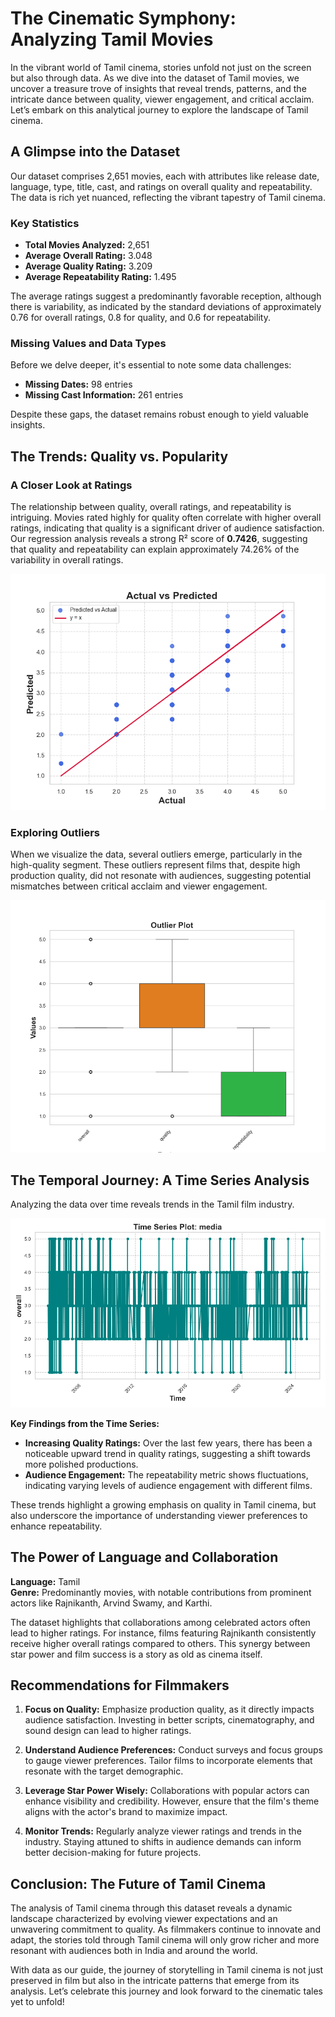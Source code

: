 # The Cinematic Symphony: Analyzing Tamil Movies

In the vibrant world of Tamil cinema, stories unfold not just on the screen but also through data. As we dive into the dataset of Tamil movies, we uncover a treasure trove of insights that reveal trends, patterns, and the intricate dance between quality, viewer engagement, and critical acclaim. Let’s embark on this analytical journey to explore the landscape of Tamil cinema.

## A Glimpse into the Dataset

Our dataset comprises 2,651 movies, each with attributes like release date, language, type, title, cast, and ratings on overall quality and repeatability. The data is rich yet nuanced, reflecting the vibrant tapestry of Tamil cinema. 

### Key Statistics

- **Total Movies Analyzed:** 2,651
- **Average Overall Rating:** 3.048
- **Average Quality Rating:** 3.209
- **Average Repeatability Rating:** 1.495

The average ratings suggest a predominantly favorable reception, although there is variability, as indicated by the standard deviations of approximately 0.76 for overall ratings, 0.8 for quality, and 0.6 for repeatability.

### Missing Values and Data Types

Before we delve deeper, it's essential to note some data challenges:
- **Missing Dates:** 98 entries
- **Missing Cast Information:** 261 entries

Despite these gaps, the dataset remains robust enough to yield valuable insights.

## The Trends: Quality vs. Popularity

### A Closer Look at Ratings

The relationship between quality, overall ratings, and repeatability is intriguing. Movies rated highly for quality often correlate with higher overall ratings, indicating that quality is a significant driver of audience satisfaction. Our regression analysis reveals a strong R² score of **0.7426**, suggesting that quality and repeatability can explain approximately 74.26% of the variability in overall ratings.

![Image](regression_plot.png)

### Exploring Outliers

When we visualize the data, several outliers emerge, particularly in the high-quality segment. These outliers represent films that, despite high production quality, did not resonate with audiences, suggesting potential mismatches between critical acclaim and viewer engagement.

![Image](outlier_plot.png)

## The Temporal Journey: A Time Series Analysis

Analyzing the data over time reveals trends in the Tamil film industry. 

![Image](time_series.png)

**Key Findings from the Time Series:**
- **Increasing Quality Ratings:** Over the last few years, there has been a noticeable upward trend in quality ratings, suggesting a shift towards more polished productions.
- **Audience Engagement:** The repeatability metric shows fluctuations, indicating varying levels of audience engagement with different films. 

These trends highlight a growing emphasis on quality in Tamil cinema, but also underscore the importance of understanding viewer preferences to enhance repeatability.

## The Power of Language and Collaboration

**Language:** Tamil  
**Genre:** Predominantly movies, with notable contributions from prominent actors like Rajnikanth, Arvind Swamy, and Karthi. 

The dataset highlights that collaborations among celebrated actors often lead to higher ratings. For instance, films featuring Rajnikanth consistently receive higher overall ratings compared to others. This synergy between star power and film success is a story as old as cinema itself.

## Recommendations for Filmmakers

1. **Focus on Quality:** Emphasize production quality, as it directly impacts audience satisfaction. Investing in better scripts, cinematography, and sound design can lead to higher ratings.
  
2. **Understand Audience Preferences:** Conduct surveys and focus groups to gauge viewer preferences. Tailor films to incorporate elements that resonate with the target demographic.

3. **Leverage Star Power Wisely:** Collaborations with popular actors can enhance visibility and credibility. However, ensure that the film's theme aligns with the actor's brand to maximize impact.

4. **Monitor Trends:** Regularly analyze viewer ratings and trends in the industry. Staying attuned to shifts in audience demands can inform better decision-making for future projects.

## Conclusion: The Future of Tamil Cinema

The analysis of Tamil cinema through this dataset reveals a dynamic landscape characterized by evolving viewer expectations and an unwavering commitment to quality. As filmmakers continue to innovate and adapt, the stories told through Tamil cinema will only grow richer and more resonant with audiences both in India and around the world. 

With data as our guide, the journey of storytelling in Tamil cinema is not just preserved in film but also in the intricate patterns that emerge from its analysis. Let’s celebrate this journey and look forward to the cinematic tales yet to unfold!


